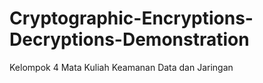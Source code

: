 # Cryptographic-Encryptions-Decryptions-Demonstration
Kelompok 4 Mata Kuliah Keamanan Data dan Jaringan
